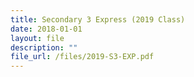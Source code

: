 ```yaml
---
title: Secondary 3 Express (2019 Class)
date: 2018-01-01
layout: file
description: ""
file_url: /files/2019-S3-EXP.pdf
---
```

